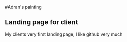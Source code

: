 #Adran's painting 
## Landing page for client 
<p>My clients very first landing page, I like github very much</p>
